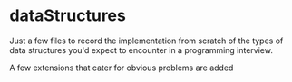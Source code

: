 # dataStructures

Just a few files to record the implementation from scratch of the types of data structures you'd expect to encounter in a programming interview.

A few extensions that cater for obvious problems are added
